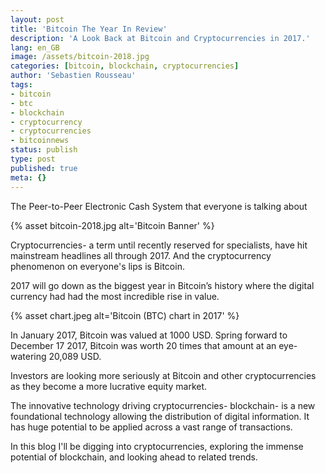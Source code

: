 ```yaml
---
layout: post
title: 'Bitcoin The Year In Review'
description: 'A Look Back at Bitcoin and Cryptocurrencies in 2017.'
lang: en_GB
image: /assets/bitcoin-2018.jpg
categories: [bitcoin, blockchain, cryptocurrencies]
author: 'Sebastien Rousseau'
tags:
- bitcoin
- btc
- blockchain
- cryptocurrency
- cryptocurrencies
- bitcoinnews
status: publish
type: post
published: true
meta: {}
---
```

The Peer-to-Peer Electronic Cash System that everyone is talking about<!--more-->

{%
  asset bitcoin-2018.jpg
  alt='Bitcoin Banner'
%}

Cryptocurrencies- a term until recently reserved for specialists, have hit mainstream headlines all through 2017. And the cryptocurrency phenomenon on everyone's lips is Bitcoin.

2017 will go down as the biggest year in Bitcoin’s history where the digital currency had had the most incredible rise in value.

{%
  asset chart.jpeg
  alt='Bitcoin (BTC) chart in 2017'
%}

In January 2017, Bitcoin was valued at 1000 USD. Spring forward to December 17 2017, Bitcoin was worth 20 times that amount at an eye-watering 20,089 USD.

Investors are looking more seriously at Bitcoin and other cryptocurrencies as they become a more lucrative equity market.

The innovative technology driving cryptocurrencies- blockchain- is a new foundational technology allowing the distribution of digital information. It has huge potential to be applied across a vast range of transactions.

In this blog I'll be digging into cryptocurrencies, exploring the immense potential of blockchain, and looking ahead to related trends.
